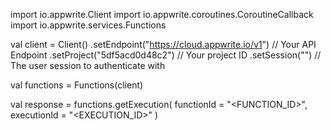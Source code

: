 import io.appwrite.Client
import io.appwrite.coroutines.CoroutineCallback
import io.appwrite.services.Functions

val client = Client()
    .setEndpoint("https://cloud.appwrite.io/v1") // Your API Endpoint
    .setProject("5df5acd0d48c2") // Your project ID
    .setSession("") // The user session to authenticate with

val functions = Functions(client)

val response = functions.getExecution(
    functionId = "<FUNCTION_ID>",
    executionId = "<EXECUTION_ID>"
)
